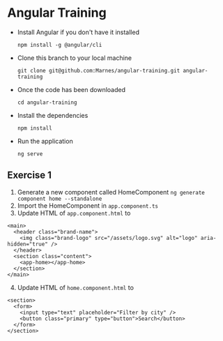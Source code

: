 # Angular Training
- Install Angular if you don't have it installed

  `npm install -g @angular/cli`

- Clone this branch to your local machine

  `git clone git@github.com:Marnes/angular-training.git angular-training`

- Once the code has been downloaded

  `cd angular-training`

- Install the dependencies

  `npm install`

- Run the application

  `ng serve`


## Exercise 1
1. Generate a new component called HomeComponent `ng generate component home --standalone`
2. Import the HomeComponent in `app.component.ts` 
3. Update HTML of `app.component.html` to
```angular2html
<main>
  <header class="brand-name">
    <img class="brand-logo" src="/assets/logo.svg" alt="logo" aria-hidden="true" />
  </header>
  <section class="content">
    <app-home></app-home>
  </section>
</main>
```
4. Update HTML of `home.component.html` to
```angular2html
<section>
  <form>
    <input type="text" placeholder="Filter by city" />
    <button class="primary" type="button">Search</button>
  </form>
</section>
```
